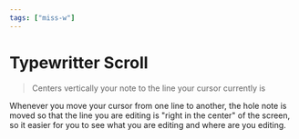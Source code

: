 ```yaml
---
tags: ["miss-w"]
---
```


# Typewritter Scroll

> Centers vertically your note to the line your cursor currently is

Whenever you move your cursor from one line to another, the hole note is moved so that the line you are editing is "right in the center" of the screen, so it easier for you to see what you are editing and where are you editing.